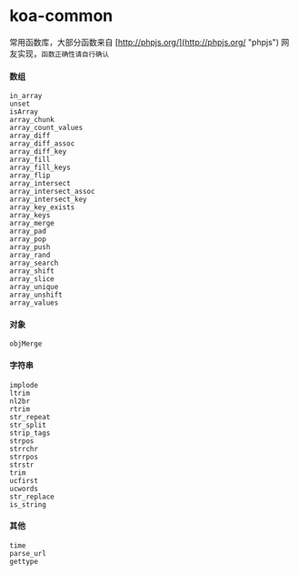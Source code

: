 # koa-common

常用函数库，大部分函数来自 [http://phpjs.org/](http://phpjs.org/ "phpjs") 网友实现，`函数正确性请自行确认`



#### 数组

``` 
in_array
unset
isArray
array_chunk
array_count_values
array_diff
array_diff_assoc
array_diff_key
array_fill
array_fill_keys
array_flip
array_intersect
array_intersect_assoc
array_intersect_key
array_key_exists
array_keys
array_merge
array_pad
array_pop
array_push
array_rand
array_search
array_shift
array_slice
array_unique
array_unshift
array_values
```



#### 对象

``` 
objMerge
```



#### 字符串

``` 
implode
ltrim
nl2br
rtrim
str_repeat
str_split
strip_tags
strpos
strrchr
strrpos
strstr
trim
ucfirst
ucwords
str_replace
is_string
```



#### 其他

``` 
time
parse_url
gettype
```
